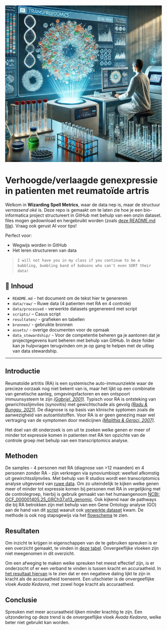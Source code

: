 <p align="center">
  <img src="assets/6610f7439ffcd635d26addc1797d59d1.jpg " width="600"/>
</p>


# Verhoogde/verlaagde genexpressie in patienten met reumatoïde artris

Welkom in **Wizarding Spell Metrics**, waar de data nep is, maar de structuur *verrassend oké* is. Deze repo is gemaakt om te laten zie hoe je een bio-informatica project structureert in GitHub met behulp van een onzin dataset. files mogen gedownload en hergebruikt worden (zoals [deze README.md file](README.md)). Vraag ook gerust AI voor tips!

Perfect voor:
- Wegwijs worden in GitHub
- Het leren structureren van data

> `I will not have you in my class if you continue to be a babbling, bumbling band of baboons who can't even SORT their data!`

## 📁 Inhoud

- `README.md` - het document om de tekst hier te genereren
- `data/raw/` – Ruwe data (4 patienten met RA en 4 controle)  
- `data/processed` - verwerkte datasets gegenereerd met script 
- `scripts/` – Casus script 
- `resultaten/` - grafieken en tabellen
- `bronnen/` - gebruikte bronnen 
- `assets/` - overige documenten voor de opmaak
- `data_stewardship/` - Voor de competentie beheren ga je aantonen dat je projectgegevens kunt beheren met behulp van GitHub. In deze folder kan je hulpvragen terugvinden om je op gang te helpen met de uitleg van data stewardship. 

---

## Introductie

Reumatoïde artritis (RA) is een systemische auto-immuunziekte waar de precieze oorzaak nog niet bekent van is, maar het lijkt op een combinatie van genetische aanleg, omgevingsfactoren en een ontspoort immuunsysteem te zijn _[(Gabriel, 2001)](bronnen/The%20epidemiology%20of%20Rheumatoid%20Arthritis.pdf)_. Typisch voor RA is ontsteking van gewrichtsslijmvlies (synovitis) met gewichtschade als gevolg _[(Radu & Bungau, 2021)](bronnen/Management%20of%20Rheumatoid%20Arthritis%20An%20Overview.pdf)_. De diagnose is op basis van klinische syptomen zoals de aanwezigheid van autoantistoffen. Voor RA is er geen genezing maar wel vertraging van de symptomen door medicijnen _[(Majithia & Geraci, 2007)](bronnen/Rheumatoid%20arthritis%20diagnosis%20and%20managment.pdf)_. 

Het doel van dit onderzoek is om uit te zoeken welke genen er meer of minder tot expressie komen in patienten met RA ten opzichte van de controle groep met behulp van een transcriptomics analyse. 

## Methoden

De samples - 4 personen met RA (diagnose van >12 maanden) en 4 personen zonder RA - zijn verkregen via synoviumbiopt: weefsel afkomstig uit gewirchtsslijmvlies. 
Met behulp van R studios wordt een transcriptomics analyse uitgevoerd van [ruwe data](data/raw). Om zo uiteindelijk te kijken welke genen meer of minder tot expressie komen bij personen met RA in vergelijking met de controlegroep, hierbij is gebruik gemaakt van het humaangenoom [NCBI: GCF_000001405.25_GRCh37.p13_genomic](https://www.ncbi.nlm.nih.gov/datasets/genome/GCF_000001405.25/). Ook kijkend naar de pathways die bij RA betrokken zijn met behulp van een Gene Ontology analyse (GO) aan de hand van dit [script](scripts) waaruit ook [verwerkte dataset](data\processed\Data_RA_raw\GCF_000001405.25_GRCh37.p13_genomic.gtf\DATA\Data_RA_raw) kwam. De methode is ook nog stapsgewijs via het [flowschema](assets/Flowschema%20transcriptomics-analyse%20RA.pdf) te zien. 

## Resultaten


Om inzicht te krijgen in eigenschappen van de te gebruiken spreuken is er een overzicht gemaakt, te vinden in [deze tabel](resultaten/top_10_spells.csv). Onvergeeflijke vloeken zijn niet meegenomen in dit overzicht. 

Om een afweging te maken welke spreuken het meest effectief zijn, is er onderzocht of er een verband te vinden is tussen kracht en accuraatheid. In [het resultaat hiervan](resultaten/spell_power_vs_accuracy.png) is te zien dat er een negatieve daling lijkt te zijn in kracht als de accuraatheid toeneemt. Een uitschieter is de onvergeeflijke vloek *Avada Kedavra*, met zowel hoge kracht als accuraatheid. 

## Conclusie

Spreuken met meer accuraatheid lijken minder krachtig te zijn. Een uitzondering op deze trend is de onvergeeflijke vloek *Avada Kedavra*, welke beter niet gebruikt kan worden. 




